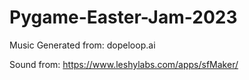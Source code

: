 # Pygame-Easter-Jam-2023
 
Music Generated from: dopeloop.ai

Sound from: https://www.leshylabs.com/apps/sfMaker/